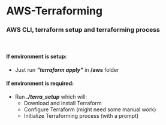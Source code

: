 # AWS-Terraforming
### AWS CLI, terraform setup and terraforming process

<br />

#### If environment is setup:
- Just run **_"terraform apply"_** in **/aws** folder

#### If environment is required:
- Run **_./terra_setup_** which will:
  - Download and install Terraform
  - Configure Terraform (might need some manual work)
  - Initialize Terraforming process (with a prompt)

